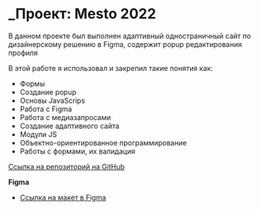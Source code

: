 # **\_Проект: Mesto 2022**

В данном проекте был выполнен адаптивный одностраничный сайт по дизайнерскому решению в Figma, содержит popup редактирования профиля

В этой работе я использовал и закрепил такие понятия как:

- Формы
- Создание popup
- Основы JavaScrips
- Работа с Figma
- Работа с медиазапросами
- Создание адаптивного сайта
- Модули JS
- Объектно-ориентированное программирование
- Работы с формами, их валидация

[Ссылка на репозиторий на GitHub](https://sergeip12345.github.io/mesto/index.html)

**Figma**

- [Ссылка на макет в Figma](https://www.figma.com/file/2cn9N9jSkmxD84oJik7xL7/JavaScript.-Sprint-4?node-id=0%3A1&t=gpJZ7qXeZJ280YgQ-0)
